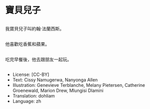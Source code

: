 # 寶貝兒子

##
我寶貝兒子叫約翰·法蘭西斯。

##
他喜歡吃香蕉和蘋果。

##
吃完早餐後，他去跟朋友一起玩。

##
* License: [CC-BY]
* Text: Cissy Namugerwa, Nanyonga Allen
* Illustration: Genevieve Terblanche, Melany Pietersen, Catherine Groenewald, Marion Drew, Mlungisi Dlamini
* Translation: dohliam
* Language: zh
